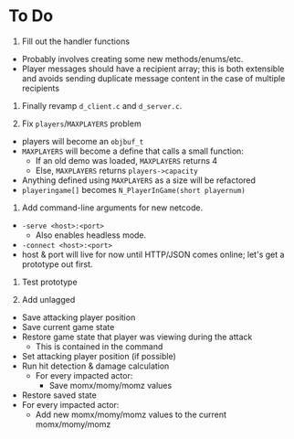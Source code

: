 # To Do

1. Fill out the handler functions
  - Probably involves creating some new methods/enums/etc.
  - Player messages should have a recipient array; this is both extensible
    and avoids sending duplicate message content in the case of multiple
    recipients

1. Finally revamp `d_client.c` and `d_server.c`.

1. Fix `players`/`MAXPLAYERS` problem
  - players will become an `objbuf_t`
  - `MAXPLAYERS` will become a define that calls a small function:
    - If an old demo was loaded, `MAXPLAYERS` returns 4
    - Else, `MAXPLAYERS` returns `players->capacity`
  - Anything defined using `MAXPLAYERS` as a size will be refactored
  - `playeringame[]` becomes `N_PlayerInGame(short playernum)`

1. Add command-line arguments for new netcode.
  - `-serve <host>:<port>`
    - Also enables headless mode.
  - `-connect <host>:<port>`
  - host & port will live for now until HTTP/JSON comes online; let's get a
    prototype out first.

1. Test prototype

1. Add unlagged
  - Save attacking player position
  - Save current game state
  - Restore game state that player was viewing during the attack
    - This is contained in the command
  - Set attacking player position (if possible)
  - Run hit detection & damage calculation
    - For every impacted actor:
      - Save momx/momy/momz values
  - Restore saved state
  - For every impacted actor:
    - Add new momx/momy/momz values to the current momx/momy/momz

